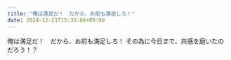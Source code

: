 ```yaml
---
title: "俺は満足だ！　だから、お前も満足しろ！"
date: 2024-12-21T15:35:08+09:00
---
```

俺は満足だ！　だから、お前も満足しろ！
その為に今日まで、共感を磨いたのだろう！？
